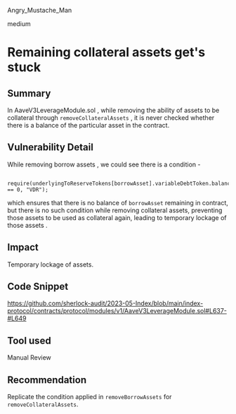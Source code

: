Angry_Mustache_Man

medium

# Remaining collateral assets get's stuck

## Summary
In AaveV3LeverageModule.sol , while removing the ability of assets to be collateral through `removeCollateralAssets` , it is never checked whether there is a balance of the particular asset in the contract.
## Vulnerability Detail
While removing borrow assets ,  we could see there is a condition - 
```solidity
 require(underlyingToReserveTokens[borrowAsset].variableDebtToken.balanceOf(address(_setToken)) == 0, "VDR");
```
which ensures that there is no balance of `borrowAsset` remaining in contract, but there is no such condition while removing collateral assets, preventing those assets to be used as collateral again, leading to temporary lockage of those assets . 
## Impact
Temporary lockage of assets.

## Code Snippet
https://github.com/sherlock-audit/2023-05-Index/blob/main/index-protocol/contracts/protocol/modules/v1/AaveV3LeverageModule.sol#L637-#L649
## Tool used

Manual Review

## Recommendation
Replicate the condition applied in `removeBorrowAssets` for `removeCollateralAssets`.